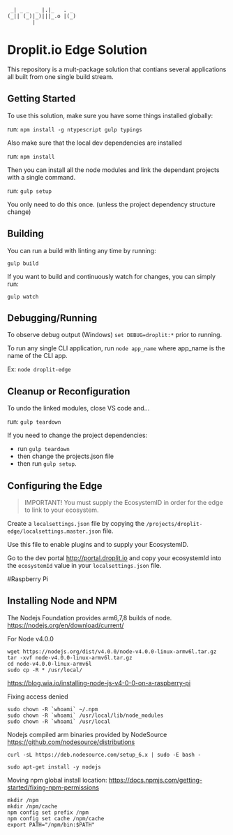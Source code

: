 ```
 _| _ _  _ |.|_   . _  
(_|| (_)|_)|||_.o |(_) 
        |             
```
# Droplit.io Edge Solution

This repository is a mult-package solution that contians several applications all built from one single build stream.

## Getting Started

To use this solution, make sure you have some things installed globally:

run: `npm install -g ntypescript gulp typings`

Also make sure that the local dev dependencies are installed

run: `npm install`

Then you can install all the node modules and link the dependant projects with a single command.

run: `gulp setup`

You only need to do this once. (unless the project dependency structure change)

## Building

You can run a build with linting any time by running:

`gulp build`

If you want to build and continuously watch for changes, you can simply run:

`gulp watch`

## Debugging/Running

To observe debug output (Windows) `set DEBUG=droplit:*` prior to running.

To run any single CLI application, run `node app_name` where app_name is the name of the CLI app.

Ex: `node droplit-edge`

## Cleanup or Reconfiguration

To undo the linked modules, close VS code and...

run: `gulp teardown`

If you need to change the project dependencies:
 - run `gulp teardown` 
 - then change the projects.json file
 - then run `gulp setup`.

## Configuring the Edge

 > IMPORTANT! You must supply the EcosystemID in order for the edge to link to your ecosystem.

Create a `localsettings.json` file by copying the `/projects/droplit-edge/localsettings.master.json` file.

Use this file to enable plugins and to supply your EcosystemID.

Go to the dev portal http://portal.droplit.io and copy your ecosystemId into the `ecosystemId` value in your `localsettings.json` file.

#Raspberry Pi

## Installing Node and NPM
The Nodejs Foundation provides arm6,7,8 builds of node. https://nodejs.org/en/download/current/

For Node v4.0.0
```
wget https://nodejs.org/dist/v4.0.0/node-v4.0.0-linux-armv6l.tar.gz 
tar -xvf node-v4.0.0-linux-armv6l.tar.gz 
cd node-v4.0.0-linux-armv6l
sudo cp -R * /usr/local/
```

https://blog.wia.io/installing-node-js-v4-0-0-on-a-raspberry-pi


Fixing access denied
```
sudo chown -R `whoami` ~/.npm
sudo chown -R `whoami` /usr/local/lib/node_modules
sudo chown -R `whoami` /usr/local
```

Nodejs compiled arm binaries provided by NodeSource https://github.com/nodesource/distributions
``` 
curl -sL https://deb.nodesource.com/setup_6.x | sudo -E bash -
```

```
sudo apt-get install -y nodejs
```


Moving npm global install location: https://docs.npmjs.com/getting-started/fixing-npm-permissions

```
mkdir /npm
mkdir /npm/cache
npm config set prefix /npm
npm config set cache /npm/cache
export PATH="/npm/bin:$PATH"
```